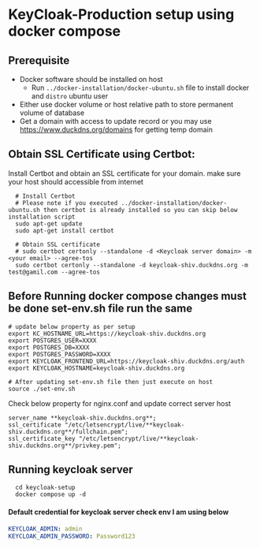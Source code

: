 # KeyCloak-Production setup using docker compose

## Prerequisite
* Docker software should be installed on host
  * Run `../docker-installation/docker-ubuntu.sh` file to install docker and `distro` ubuntu user
* Either use docker volume or host relative path to store permanent volume of database
* Get a domain with access to update record or you may use https://www.duckdns.org/domains for getting temp domain

## Obtain SSL Certificate using Certbot:
Install Certbot and obtain an SSL certificate for your domain. make sure your host should accessible from internet
```shell
  # Install Certbot 
  # Please note if you executed ../docker-installation/docker-ubuntu.sh then certbot is already installed so you can skip below installation script
  sudo apt-get update
  sudo apt-get install certbot

  # Obtain SSL certificate
  # sudo certbot certonly --standalone -d <Keycloak server domain> -m <your email> --agree-tos
  sudo certbot certonly --standalone -d keycloak-shiv.duckdns.org -m test@gamil.com --agree-tos

```

## Before Running docker compose changes must be done set-env.sh file run the same
```shell
# update below property as per setup
export KC_HOSTNAME_URL=https://keycloak-shiv.duckdns.org
export POSTGRES_USER=XXXX
export POSTGRES_DB=XXXX
export POSTGRES_PASSWORD=XXXX
export KEYCLOAK_FRONTEND_URL=https://keycloak-shiv.duckdns.org/auth
export KEYCLOAK_HOSTNAME=keycloak-shiv.duckdns.org

# After updating set-env.sh file then just execute on host
source ./set-env.sh
```
Check below property for nginx.conf and update correct server host 
```config
server_name **keycloak-shiv.duckdns.org**;
ssl_certificate "/etc/letsencrypt/live/**keycloak-shiv.duckdns.org**/fullchain.pem";
ssl_certificate_key "/etc/letsencrypt/live/**keycloak-shiv.duckdns.org**/privkey.pem";
```

## Running keycloak server
```shell
  cd keycloak-setup
  docker compose up -d
```
#### Default credential for keycloak server check env I am using below
```yaml
KEYCLOAK_ADMIN: admin
KEYCLOAK_ADMIN_PASSWORD: Password123
```
